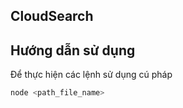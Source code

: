 ## CloudSearch

## Hướng dẫn sử dụng

Để thực hiện các lệnh sử dụng cú pháp

```bash
node <path_file_name>
```